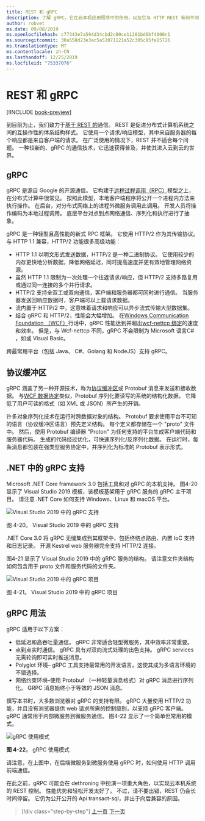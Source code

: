```yaml
---
title: REST 和 gRPC
description: 了解 gRPC，它在云本机应用程序中的作用，以及它与 HTTP REST 有何不同
author: robvet
ms.date: 09/08/2019
ms.openlocfilehash: c77343e7a594d34cbd2c00ce11281bd6bf4000c1
ms.sourcegitcommit: 30a558d23e3ac5a52071121a52c305c85fe15726
ms.translationtype: MT
ms.contentlocale: zh-CN
ms.lasthandoff: 12/25/2019
ms.locfileid: "75337076"
---
```

# <a name="rest-and-grpc"></a>REST 和 gRPC

[!INCLUDE [book-preview](../../../includes/book-preview.md)]

到目前为止，我们致力于[基于 REST 的](https://docs.microsoft.com/azure/architecture/best-practices/api-design)通信。 REST 是促进分布式计算机系统之间的互操作性的体系结构样式。 它使用一个请求/响应模型，其中来自服务器的每个响应都是来自客户端的请求。 在广泛使用的情况下，REST 并不适合每个问题。 一种较新的、gRPC 的通信技术，它迅速获得普及，并使其进入云到云的世界。

## <a name="grpc"></a>gRPC

gRPC 是源自 Google 的开源通信。 它构建于[远程过程调用（RPC）](https://en.wikipedia.org/wiki/Remote_procedure_call)模型之上，在分布式计算中很常见。 按照此模型，本地客户端程序将公开一个进程内方法来执行操作。 在后台，对分布式网络上的进程外微服务调用此调用。 开发人员将操作编码为本地过程调用。 底层平台对点到点网络通信、序列化和执行进行了抽象。

gRPC 是一种轻型且高性能的新式 RPC 框架。 它使用 HTTP/2 作为其传输协议。 与 HTTP 1.1 兼容，HTTP/2 功能很多高级功能：

- HTTP 1.1 以明文形式发送数据，HTTP/2 是一种二进制协议。 它使用较少的内存更快地分析数据，降低网络延迟，同时提高速度并更有效地管理网络资源。
- 虽然 HTTP 1.1 限制为一次处理一个往返请求/响应，但 HTTP/2 支持多路复用或通过同一连接的多个并行请求。
- HTTP/2 支持全双工或双向通信，客户端和服务器都可同时进行通信。 当服务器发送回响应数据时，客户端可以上载请求数据。
- 流内置于 HTTP/2 中，这意味着请求和响应可以异步流式传输大型数据集。
- 结合 gRPC 和 HTTP/2，性能会大幅增加。 在[Windows Communication Foundation （WCF）](https://docs.microsoft.com/dotnet/framework/wcf/whats-wcf)行话中，gRPC 性能达到并超出[wcf-nettcp 绑定](https://docs.microsoft.com/dotnet/api/system.servicemodel.nettcpbinding?view=netframework-4.8)的速度和效率。 但是，与 Wcf-nettcp 不同，gRPC 不会限制为 Microsoft 语言C# ，如或 Visual Basic。

跨最常用平台（包括 Java、 C#、Golang 和 NodeJS）支持 gRPC。

## <a name="protocol-buffers"></a>协议缓冲区

gRPC 涵盖了另一种开源技术，称为[协议缓冲区](https://developers.google.com/protocol-buffers/docs/overview)或 Protobuf 消息来发送和接收数据。 与[WCF 数据协定](https://docs.microsoft.com/dotnet/framework/wcf/feature-details/using-data-contracts)类似，Protobuf 序列化要读写的系统的结构化数据。 它降低了用户可读的格式（如 XML 或 JSON）所产生的开销。

许多对象序列化技术在运行时跨数据对象的结构。 Protobuf 要求使用平台不可知的语言（协议缓冲区语言）预先定义结构。 每个定义都存储在一个 "proto" 文件中。 然后，使用 Protobuf 编译器 "Proton" 为任何支持的平台生成客户端代码和服务器代码。 生成的代码经过优化，可快速序列化/反序列化数据。 在运行时，每条消息都包装在强类型服务协定中，并序列化为标准的 Protobuf 表示形式。

## <a name="grpc-support-in-net"></a>.NET 中的 gRPC 支持

Microsoft .NET Core framework 3.0 包括工具和对 gRPC 的本机支持。 图4-20 显示了 Visual Studio 2019 模板，该模板基架用于 gRPC 服务的 gRPC 主干项目。 请注意 .NET Core 如何支持 Windows、Linux 和 macOS 平台。

![Visual Studio 2019 中的 gRPC 支持](./media/visual-studio-2019-grpc-template.png)

图 4-20。 Visual Studio 2019 中的 gRPC 支持

.NET Core 3.0 将 gRPC 无缝集成到其框架中，包括终结点路由、内置 IoC 支持和日志记录。 开源 Kestrel web 服务器完全支持 HTTP/2 连接。

图4-21 显示了 Visual Studio 2019 中的 gRPC 服务的结构。 请注意文件夹结构如何包含用于 proto 文件和服务代码的文件夹。

![Visual Studio 2019 中的 gRPC 项目](./media/grpc-project.png  )

图 4-21。 Visual Studio 2019 中的 gRPC 项目

## <a name="grpc-usage"></a>gRPC 用法

gRPC 适用于以下方案：

- 低延迟和高吞吐量通信。 gRPC 非常适合轻型微服务，其中效率非常重要。
- 点到点实时通信。 gRPC 具有对双向流式处理的出色支持。 gRPC services 无需轮询即可实时推送消息。
- Polyglot 环境– gRPC 工具支持最常用的开发语言，这使其成为多语言环境的不错选择。
- 网络约束环境–使用 Protobuf （一种轻量消息格式）对 gRPC 消息进行序列化。 GRPC 消息始终小于等效的 JSON 消息。

撰写本书时，大多数浏览器对 gRPC 的支持有限。 gRPC 大量使用 HTTP/2 功能，并且没有浏览器提供 web 请求所需的控制级别，以支持 gRPC 客户端。 gRPC 通常用于内部微服务到微服务通信。 图4-22 显示了一个简单但常用的模式。

![gRPC 使用模式](./media/grpc-usage.png)

**图 4-22**。 gRPC 使用模式

请注意，在上图中，在后端微服务到微服务使用 gRPC 时，如何使用 HTTP 调用前端通信。

在此之前，gRPC 可能会在 dethroning 中扮演一项重大角色，以实现云本机系统的 REST 控制。 性能优势和轻松开发太好了。 不过，请不要出错，REST 仍会长时间停留。 它仍为公开公开的 Api transact-sql，并出于向后兼容的原因。

>[!div class="step-by-step"]
>[上一页](service-to-service-communication.md)
>[下一页](service-mesh-communication-infrastructure.md)
